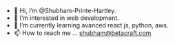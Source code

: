 - 👋 Hi, I’m @Shubham-Printe-Hartley.
- 👀 I’m interested in web development.
- 🌱 I’m currently learning avanced react js, python, aws.
- 📫 How to reach me ...
  shubham@betacraft.com

<!---
Shubham-Printe-Hartley/Shubham-Printe-Hartley is a ✨ special ✨ repository because its `README.md` (this file) appears on your GitHub profile.
You can click the Preview link to take a look at your changes.
--->
